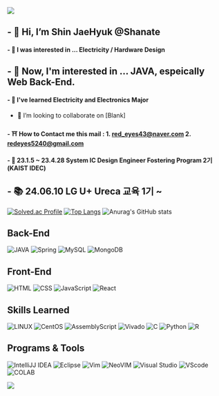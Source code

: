 <!-- 상단 스크립트 -->
<img src="https://capsule-render.vercel.app/api?type=waving&color=gradient&text=I'll%20Be%20a%20Back&fontColor=E1008B&animation=twinkling&stroke=D3C4B6&strokeWidth=2&height=150&section=header" />

## - 👋 Hi, I’m Shin JaeHyuk @Shanate
#### - 🐧 I was interested in ... Electricity / Hardware Design
## - 🐣 Now, I'm interested in ... JAVA, espeically Web Back-End.
#### - 🌱 I've learned Electricity and Electronics Major
- 💞️ I’m looking to collaborate on [Blank]
#### - ⛩ How to Contact me this mail : 1. red_eyes43@naver.com     2. redeyes5240@gmail.com
#### - 🌈 23.1.5 ~ 23.4.28 System IC Design Engineer Fostering Program 2기(KAIST IDEC)

## <b> - 📚 24.06.10 LG U+ Ureca 교육 1기 ~</b>
<!-- - 📫 I'm using Program - Java /* Verilog / VHDL */ -->
<!---
Shanate/Shanate is a ✨ special ✨ repository because its `README.md` (this file) appears on your GitHub profile.
You can click the Preview link to take a look at your changes.
--->
[![Solved.ac Profile](http://mazassumnida.wtf/api/v2/generate_badge?boj=shanate)](https://solved.ac/shanate/)
[![Top Langs](https://github-readme-stats.vercel.app/api/top-langs/?username=Shanate)](https://github.com/anuraghazra/github-readme-stats)
![Anurag's GitHub stats](https://github-readme-stats.vercel.app/api?username=Shanate&hide=contribs,prs&show_icons=true&theme=tokyonight)
<h2>Back-End</h2>

![JAVA](	https://img.shields.io/badge/Java-ED8B00?style=for-the-badge&logo=openjdk&logoColor=white)
![Spring](https://img.shields.io/badge/Spring-6DB33F?style=for-the-badge&logo=spring&logoColor=white)
![MySQL](https://img.shields.io/badge/MySQL-CC0000?style=for-the-badge&logo=mysql&logoColor=white)
![MongoDB](https://img.shields.io/badge/MongoDB-4EA94B?style=for-the-badge&logo=mongodb&logoColor=white)
<h2>Front-End</h2>

![HTML](https://img.shields.io/badge/HTML-239120?style=for-the-badge&logo=html5&logoColor=white)
![CSS](https://img.shields.io/badge/CSS-239120?&style=for-the-badge&logo=css3&logoColor=white)
![JavaScript](https://img.shields.io/badge/JavaScript-F7DF1E?style=for-the-badge&logo=JavaScript&logoColor=white)
![React](https://img.shields.io/badge/React-20232A?style=for-the-badge&logo=react&logoColor=61DAFB)
<h2>Skills Learned</h2>

![LINUX](https://img.shields.io/badge/Linux-FCC624?style=for-the-badge&logo=linux&logoColor=black)
![CentOS](https://img.shields.io/badge/Cent%20OS-262577?style=for-the-badge&logo=CentOS&logoColor=white)
![AssemblyScript](https://img.shields.io/badge/assembly%20script-%23000000.svg?style=for-the-badge&logo=assemblyscript&logoColor=white)
![Vivado](https://user-images.githubusercontent.com/3611330/51789332-126e5400-2188-11e9-808e-37c633755ddf.png-F7DF1E?style=for-the-badge&logo=Vivado&logoColor=white)
![C](https://img.shields.io/badge/C-00599C?style=for-the-badge&logo=c&logoColor=white)
![Python](https://img.shields.io/badge/Python-3776AB?style=for-the-badge&logo=python&logoColor=white)
![R](https://img.shields.io/badge/R-276DC3?style=for-the-badge&logo=r&logoColor=white)
<h2>Programs & Tools</h2>

![IntelliJJ IDEA](https://img.shields.io/badge/IntelliJ_IDEA-000000.svg?style=for-the-badge&logo=intellij-idea&logoColor=white)
![Eclipse](https://img.shields.io/badge/Eclipse-2C2255?style=for-the-badge&logo=eclipse&logoColor=white)
![Vim](https://img.shields.io/badge/VIM-%2311AB00.svg?style=for-the-badge&logo=vim&logoColor=white)
![NeoVIM](https://img.shields.io/badge/NeoVim-%2357A143.svg?&style=for-the-badge&logo=neovim&logoColor=white)
![Visual Studio](https://img.shields.io/badge/Visual_Studio-5C2D91?style=for-the-badge&logo=visual%20studio&logoColor=white)
![VScode](https://img.shields.io/badge/Visual_Studio_Code-0078D4?style=for-the-badge&logo=visual%20studio%20code&logoColor=white)
![COLAB](https://img.shields.io/badge/Colab-F9AB00?style=for-the-badge&logo=googlecolab&color=525252)


<!-- 하단 스크립트 -->
<img src="https://capsule-render.vercel.app/api?type=waving&color=gradient&height=150&section=footer" />
